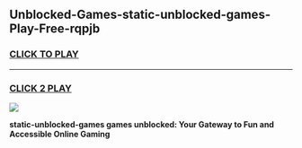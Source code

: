 
## Unblocked-Games-static-unblocked-games-Play-Free-rqpjb
<h3>
<a href="https://premium76.site?title=static-unblocked-games&ref=15A">CLICK TO PLAY</a></h3>
<hr>

<h3>
<a href="https://premium76.site?title=static-unblocked-games&ref=15A">CLICK 2 PLAY</a>
  
</h3>

<a href="https://premium76.site?title=static-unblocked-games&ref=15A"><img src="https://clearcache.store/games.png"></a>


**static-unblocked-games games unblocked: Your Gateway to Fun and Accessible Online Gaming**
